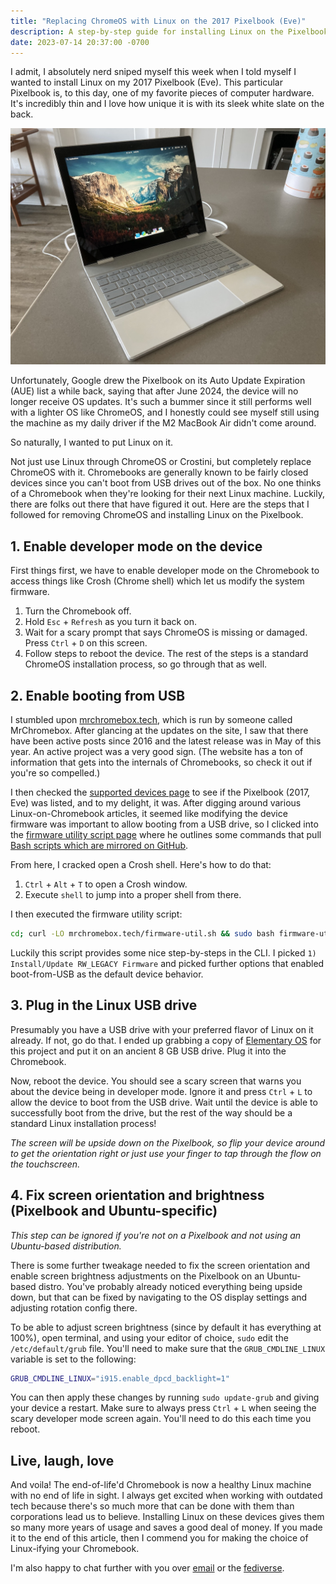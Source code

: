 ```yaml
---
title: "Replacing ChromeOS with Linux on the 2017 Pixelbook (Eve)"
description: A step-by-step guide for installing Linux on the Pixelbook and replacing ChromeOS.
date: 2023-07-14 20:37:00 -0700
---
```


I admit, I absolutely nerd sniped myself this week when I told myself I wanted to install Linux on my 2017 Pixelbook (Eve). This particular Pixelbook is, to this day, one of my favorite pieces of computer hardware. It's incredibly thin and I love how unique it is with its sleek white slate on the back.

![My Pixelbook](/assets/posts/replacing-chromeos-with-linux-on-the-2017-pixelbook-eve/pixelbook.jpg)

Unfortunately, Google drew the Pixelbook on its Auto Update Expiration (AUE) list a while back, saying that after June 2024, the device will no longer receive OS updates. It's such a bummer since it still performs well with a lighter OS like ChromeOS, and I honestly could see myself still using the machine as my daily driver if the M2 MacBook Air didn't come around.

So naturally, I wanted to put Linux on it.

Not just use Linux through ChromeOS or Crostini, but completely replace ChromeOS with it. Chromebooks are generally known to be fairly closed devices since you can't boot from USB drives out of the box. No one thinks of a Chromebook when they're looking for their next Linux machine. Luckily, there are folks out there that have figured it out. Here are the steps that I followed for removing ChromeOS and installing Linux on the Pixelbook.

## 1. Enable developer mode on the device

First things first, we have to enable developer mode on the Chromebook to access things like Crosh (Chrome shell) which let us modify the system firmware.

1. Turn the Chromebook off.
2. Hold `Esc` + `Refresh` as you turn it back on.
3. Wait for a scary prompt that says ChromeOS is missing or damaged. Press `Ctrl` + `D` on this screen.
4. Follow steps to reboot the device. The rest of the steps is a standard ChromeOS installation process, so go through that as well.

## 2. Enable booting from USB

I stumbled upon [mrchromebox.tech](https://mrchromebox.tech/), which is run by someone called MrChromebox. After glancing at the updates on the site, I saw that there have been active posts since 2016 and the latest release was in May of this year. An active project was a very good sign. (The website has a ton of information that gets into the internals of Chromebooks, so check it out if you're so compelled.)

I then checked the [supported devices page](https://mrchromebox.tech/#devices) to see if the Pixelbook (2017, Eve) was listed, and to my delight, it was. After digging around various Linux-on-Chromebook articles, it seemed like modifying the device firmware was important to allow booting from a USB drive, so I clicked into the [firmware utility script page](https://mrchromebox.tech/#fwscript) where he outlines some commands that pull [Bash scripts which are mirrored on GitHub](https://github.com/MrChromebox/scripts).

From here, I cracked open a Crosh shell. Here's how to do that:

1. `Ctrl` + `Alt` + `T` to open a Crosh window.
2. Execute `shell` to jump into a proper shell from there.

I then executed the firmware utility script:

```bash
cd; curl -LO mrchromebox.tech/firmware-util.sh && sudo bash firmware-util.sh
```

Luckily this script provides some nice step-by-steps in the CLI. I picked `1) Install/Update RW_LEGACY Firmware` and picked further options that enabled boot-from-USB as the default device behavior.

## 3. Plug in the Linux USB drive

Presumably you have a USB drive with your preferred flavor of Linux on it already. If not, go do that. I ended up grabbing a copy of [Elementary OS](https://elementary.io/) for this project and put it on an ancient 8 GB USB drive. Plug it into the Chromebook.

Now, reboot the device. You should see a scary screen that warns you about the device being in developer mode. Ignore it and press `Ctrl` + `L` to allow the device to boot from the USB drive. Wait until the device is able to successfully boot from the drive, but the rest of the way should be a standard Linux installation process!

_The screen will be upside down on the Pixelbook, so flip your device around to get the orientation right or just use your finger to tap through the flow on the touchscreen._

## 4. Fix screen orientation and brightness (Pixelbook and Ubuntu-specific)

_This step can be ignored if you're not on a Pixelbook and not using an Ubuntu-based distribution._

There is some further tweakage needed to fix the screen orientation and enable screen brightness adjustments on the Pixelbook on an Ubuntu-based distro. You've probably already noticed everything being upside down, but that can be fixed by navigating to the OS display settings and adjusting rotation config there.

To be able to adjust screen brightness (since by default it has everything at 100%), open terminal, and using your editor of choice, `sudo` edit the `/etc/default/grub` file. You'll need to make sure that the `GRUB_CMDLINE_LINUX` variable is set to the following:

```bash
GRUB_CMDLINE_LINUX="i915.enable_dpcd_backlight=1"
```

You can then apply these changes by running `sudo update-grub` and giving your device a restart. Make sure to always press `Ctrl` + `L` when seeing the scary developer mode screen again. You'll need to do this each time you reboot.

## Live, laugh, love

And voila! The end-of-life'd Chromebook is now a healthy Linux machine with no end of life in sight. I always get excited when working with outdated tech because there's so much more that can be done with them than corporations lead us to believe. Installing Linux on these devices gives them so many more years of usage and saves a good deal of money. If you made it to the end of this article, then I commend you for making the choice of Linux-ifying your Chromebook.

I'm also happy to chat further with you over [email](mailto:hello@nshki.com) or the [fediverse](https://ruby.social/@nshki).
